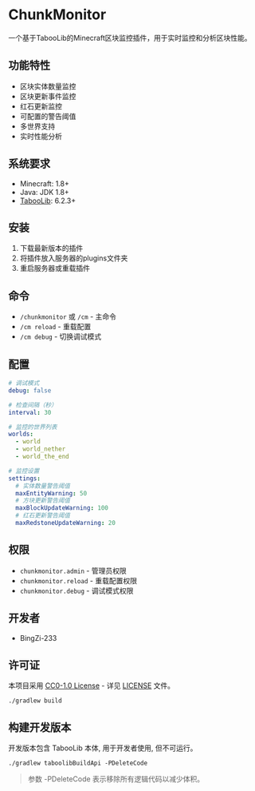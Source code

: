 # ChunkMonitor

一个基于TabooLib的Minecraft区块监控插件，用于实时监控和分析区块性能。

## 功能特性

- 区块实体数量监控
- 区块更新事件监控
- 红石更新监控
- 可配置的警告阈值
- 多世界支持
- 实时性能分析

## 系统要求

- Minecraft: 1.8+
- Java: JDK 1.8+
- [TabooLib](https://github.com/TabooLib/taboolib): 6.2.3+

## 安装

1. 下载最新版本的插件
2. 将插件放入服务器的plugins文件夹
3. 重启服务器或重载插件

## 命令

- `/chunkmonitor` 或 `/cm` - 主命令
- `/cm reload` - 重载配置
- `/cm debug` - 切换调试模式

## 配置

```yaml
# 调试模式
debug: false

# 检查间隔（秒）
interval: 30

# 监控的世界列表
worlds:
  - world
  - world_nether
  - world_the_end

# 监控设置
settings:
  # 实体数量警告阈值
  maxEntityWarning: 50
  # 方块更新警告阈值
  maxBlockUpdateWarning: 100
  # 红石更新警告阈值
  maxRedstoneUpdateWarning: 20
```

## 权限

- `chunkmonitor.admin` - 管理员权限
- `chunkmonitor.reload` - 重载配置权限
- `chunkmonitor.debug` - 调试模式权限

## 开发者

- BingZi-233

## 许可证

本项目采用 [CC0-1.0 License](https://creativecommons.org/publicdomain/zero/1.0/) - 详见 [LICENSE](LICENSE) 文件。

```
./gradlew build
```

## 构建开发版本

开发版本包含 TabooLib 本体, 用于开发者使用, 但不可运行。

```
./gradlew taboolibBuildApi -PDeleteCode
```

> 参数 -PDeleteCode 表示移除所有逻辑代码以减少体积。